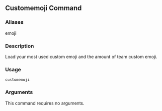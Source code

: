 ## Customemoji Command

### Aliases

emoji

### Description

Load your most used custom emoji and the amount of team custom emoji.

### Usage

`customemoji`

### Arguments

This command requires no arguments.